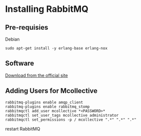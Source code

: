 Installing RabbitMQ
===================

Pre-requisies
-------------

Debian

    sudo apt-get install -y erlang-base erlang-nox

Software
--------

[Download from the official site](http://www.rabbitmq.com/download.html)


Adding Users for Mcollective
----------------------------
    rabbitmq-plugins enable amqp_client
    rabbitmq-plugins enable rabbitmq_stomp
    rabbitmqctl add_user mcollective *<PASSWORD>*
    rabbitmqctl set_user_tags mcollective administrator
    rabbitmqctl set_permissions -p / mcollective ".*" ".*" ".*"

restart RabbitMQ
